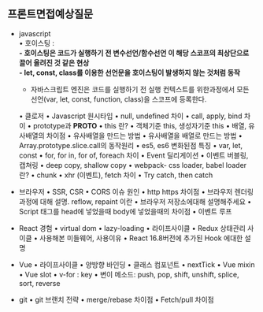 ## 프론트면접예상질문

+ javascript  
	•	호이스팅 :  
  **- 호이스팅은 코드가 실행하기 전 변수선언/함수선언 이 해당 스코프의 최상단으로 끌어 올려진 것 같은 현상**  
  **- let, const, class를 이용한 선언문을 호이스팅이 발생하지 않는 것처럼 동작**  
   - 자바스크립트 엔진은 코드를 실행하기 전 실행 컨텍스트를 위한과정에서 모든 선언(var, let, const, function, class)을 스코프에 등록한다.  


	•	클로저
	•	Javascript 원시타입
	•	null, undefined 차이
	•	call, apply, bind 차이
	•	prototype과 __PROTO__
	•	this 란?
	•	객체기준 this, 생성자기준 this
	•	배열, 유사배열의 차이점
	•	유사배열을 만드는 방법
	•	유사배열을 배열로 만드는 방법
	•	Array.prototype.slice.call의 동작원리
	•	es5, es6 변화된점 특징
	•	var, let, const
	•	for, for in, for of, foreach 차이
	•	Event 딜리게이션
	•	이벤트 버블링, 캡쳐링
	•	deep copy, shallow copy
	•	webpack- css loader, babel loader 란?
	•	chunk
	•	xhr (이벤트), fetch 차이
	•	Try catch, then catch



+ 브라우저
	•	SSR, CSR
	•	CORS 이슈 원인
	•	http https 차이점
	•	브라우저 렌더링 과정에 대해 설명. reflow, repaint 이란
	•	브라우저 저장소에대해 설명해주세요
	•	Script 태그를 head에 넣었을때 body에 넣었을때의 차이점
	•	이벤트 루프



+ React 경험
	•	virtual dom
	•	lazy-loading
	•	라이프사이클
	•	Redux 상태관리 사이클
	•	사용해본 미들웨어, 사용이유
	•	React 16.8버전에 추가된 Hook 에대한 설명


+ Vue
	•	라이프사이클
	•	양방향 바인딩
	•	클래스 컴포넌트
	•	nextTick
	•	Vue mixin
	•	Vue slot
	•	v-for : key
	•	변이 메소드: push, pop, shift, unshift, splice, sort, reverse



+ git
	•	git 브랜치 전략
	•	merge/rebase 차이점
	•	Fetch/pull 차이점
